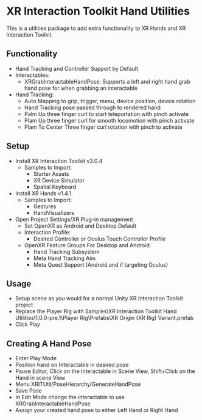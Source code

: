 # XR Interaction Toolkit Hand Utilities
This is a utilities package to add extra functionality to XR Hands and XR Interaction Toolkit.

## Functionality
- Hand Tracking and Controller Support by Default
- Interactables:
    - XRGrabInteractableHandPose: Supports a left and right hand grab hand pose for when grabbing an interactable
- Hand Tracking:
    - Auto Mapping to grip, trigger, menu, device position, device rotation
    - Hand Tracking pose passed through to rendered hand
    - Palm Up three finger curl to start teleportation with pinch activate
    - Plam Up three finger curl for smooth locomotion with pinch activate
    - Plam To Center Three finger curl rotation with pinch to activate

## Setup
- Install XR Interaction Toolkit v3.0.4
    - Samples to Import:
        - Starter Assets
        - XR Device Simulator
        - Spatial Keyboard
- Install XR Hands v1.4.1
    - Samples to Import:
        - Gestures
        - HandVisualizers
- Open Project Settings/XR Plug-in management
    - Set OpenXR as Android and Desktop Default
    - Interaction Profile:
        - Desired Controller or Oculus Touch Controller Profile
    - OpenXR Feature Groups For Desktop and Android:
        - Hand Tracking Subsystem
        - Meta Hand Tracking Aim
        - Meta Quest Support (Android and if targeting Oculus)

## Usage
- Setup scene as you would for a normal Unity XR Interaction Toolkit project
- Replace the Player Rig with Samples\XR Interaction Toolkit Hand Utilities\1.0.0-pre.1\Player Rig\Prefabs\XR Origin (XR Rig) Variant.prefab
- Click Play

## Creating A Hand Pose
- Enter Play Mode
- Position hand on Interactable in desired pose
- Pause Editor, Click on the Interactable in Scene View, Shift+Click on the Hand in scene View
- Menu XRITUtil/PoseHierarchy/GenerateHandPose
- Save Pose
- In Edit Mode change the interactable to use XRGrabInteractableHandPose
- Assign your created hand pose to either Left Hand or Right Hand